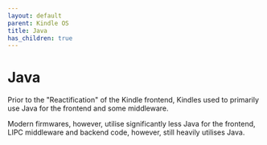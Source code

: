```yaml
---
layout: default
parent: Kindle OS
title: Java
has_children: true
---
```


# Java
Prior to the "Reactification" of the Kindle frontend, Kindles used to primarily use Java for the frontend and some middleware.

Modern firmwares, however, utilise significantly less Java for the frontend, LIPC middleware and backend code, however, still heavily utilises Java.